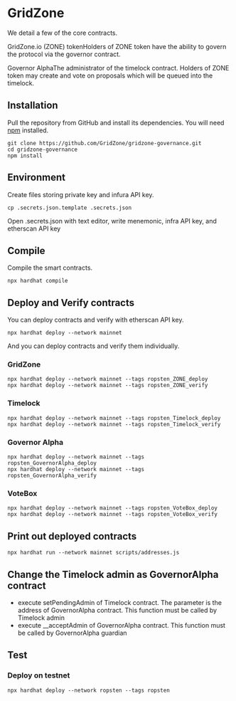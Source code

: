 # GridZone

We detail a few of the core contracts.

GridZone.io \(ZONE\) tokenHolders of ZONE token have the ability to govern the protocol via the governor contract.

Governor AlphaThe administrator of the timelock contract. Holders of ZONE token may create and vote on proposals which will be queued into the timelock.

## Installation

Pull the repository from GitHub and install its dependencies. You will need [npm](https://docs.npmjs.com/cli/install) installed.

```text
git clone https://github.com/GridZone/gridzone-governance.git
cd gridzone-governance
npm install
```

## Environment

Create files storing private key and infura API key.

```text
cp .secrets.json.template .secrets.json
```

Open .secrets.json with text editor, write menemonic, infra API key, and etherscan API key

## Compile

Compile the smart contracts.

```text
npx hardhat compile
```

## Deploy and Verify contracts

You can deploy contracts and verify with etherscan API key.

```text
npx hardhat deploy --network mainnet
```

And you can deploy contracts and verify them individually.

### GridZone

```text
npx hardhat deploy --network mainnet --tags ropsten_ZONE_deploy
npx hardhat deploy --network mainnet --tags ropsten_ZONE_verify
```

### Timelock

```text
npx hardhat deploy --network mainnet --tags ropsten_Timelock_deploy
npx hardhat deploy --network mainnet --tags ropsten_Timelock_verify
```

### Governor Alpha

```text
npx hardhat deploy --network mainnet --tags ropsten_GovernorAlpha_deploy
npx hardhat deploy --network mainnet --tags ropsten_GovernorAlpha_verify
```

### VoteBox

```text
npx hardhat deploy --network mainnet --tags ropsten_VoteBox_deploy
npx hardhat deploy --network mainnet --tags ropsten_VoteBox_verify
```

## Print out deployed contracts

```text
npx hardhat run --network mainnet scripts/addresses.js
```

## Change the Timelock admin as GovernorAlpha contract

* execute setPendingAdmin of Timelock contract. The parameter is the address of GovernorAlpha contract. This function must be called by Timelock admin
* execute \_\_acceptAdmin of GovernorAlpha contract. This function must be called by GovernorAlpha guardian

## Test

### Deploy on testnet

```text
npx hardhat deploy --network ropsten --tags ropsten
```

